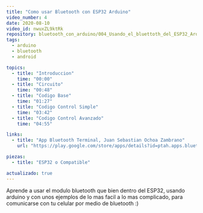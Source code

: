 ```yaml
---
title: "Como usar Bluetooth con ESP32 Arduino"
video_number: 4
date: 2020-08-10
video_id: nwuxZL9ktRk
repository: bluetooth_con_arduino/004_Usando_el_bluettoth_del_ESP32_Arduino
tags:
  - arduino
  - bluetooth
  - android

topics:
  - title: "Introduccion"
    time: "00:00"
  - title: "Circuito"
    time: "00:48"
  - title: "Codigo Base"
    time: "01:27"
  - title: "Codigo Control Simple"
    time: "03:42"
  - title: "Codigo Control Avanzado"
    time: "04:55"

links:
  - title: "App Bluetooth Terminal, Juan Sebastian Ochoa Zambrano"
    url: "https://play.google.com/store/apps/details?id=ptah.apps.bluetoothterminal"

piezas:
  - title: "ESP32 o Compatible"

actualizado: true
---
```


Aprende a usar el modulo bluetooth que bien dentro del ESP32, usando arduino y con unos ejemplos de lo mas facil a lo mas complicado, para comunicarse con tu celular por medio de bluetooth :)
